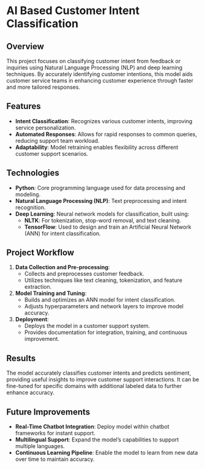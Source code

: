 # AI Based Customer Intent Classification

## Overview

This project focuses on classifying customer intent from feedback or inquiries using Natural Language Processing (NLP) and deep learning techniques. By accurately identifying customer intentions, this model aids customer service teams in enhancing customer experience through faster and more tailored responses.

## Features

- **Intent Classification**: Recognizes various customer intents, improving service personalization.
- **Automated Responses**: Allows for rapid responses to common queries, reducing support team workload.
- **Adaptability**: Model retraining enables flexibility across different customer support scenarios.

## Technologies

- **Python**: Core programming language used for data processing and modeling.
- **Natural Language Processing (NLP)**: Text preprocessing and intent recognition.
- **Deep Learning**: Neural network models for classification, built using:
  - **NLTK**: For tokenization, stop-word removal, and text cleaning.
  - **TensorFlow**: Used to design and train an Artificial Neural Network (ANN) for intent classification.

## Project Workflow

1. **Data Collection and Pre-processing**:
   - Collects and preprocesses customer feedback.
   - Utilizes techniques like text cleaning, tokenization, and feature extraction.
2. **Model Training and Tuning**:
   - Builds and optimizes an ANN model for intent classification.
   - Adjusts hyperparameters and network layers to improve model accuracy.
3. **Deployment**:
   - Deploys the model in a customer support system.
   - Provides documentation for integration, training, and continuous improvement.

## Results

The model accurately classifies customer intents and predicts sentiment, providing useful insights to improve customer support interactions. It can be fine-tuned for specific domains with additional labeled data to further enhance accuracy.

## Future Improvements

- **Real-Time Chatbot Integration**: Deploy model within chatbot frameworks for instant support.
- **Multilingual Support**: Expand the model’s capabilities to support multiple languages.
- **Continuous Learning Pipeline**: Enable the model to learn from new data over time to maintain accuracy.

